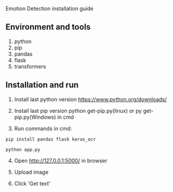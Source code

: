 Emotion Detection installation guide

## Environment and tools
1. python
2. pip
3. pandas
4. flask
5. transformers

## Installation and run
 
1. Install last python version
https://www.python.org/downloads/

2. Install last pip version
python get-pip.py(linux) or py get-pip.py(Windows) in cmd

3. Run commands in cmd:

`pip install pandas flask keras_ocr`

`python app.py`

4. Open http://127.0.0.1:5000/ in browser

5. Upload image

6. Click 'Get text'